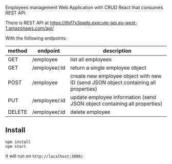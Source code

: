 Employees management Web Application with CRUD React that consumes REST API.

There is REST API at https://9sf7x3qadg.execute-api.eu-west-1.amazonaws.com/api/

With the following endpoints:

| method | endpoint | description |
| --- | --- | --- |
| GET | /employee | list all employees |
| GET | /employee/:id | return a single employee object |
| POST | /employee | create new employee object with new ID (send JSON object containing all properties) |
| PUT | /employee/:id | update employee information (send JSON object containing all properties) |
| DELETE | /employee/:id | delete employee

## Install

```
npm install
npm start
```

It will run on `http://localhost:3000/`.
